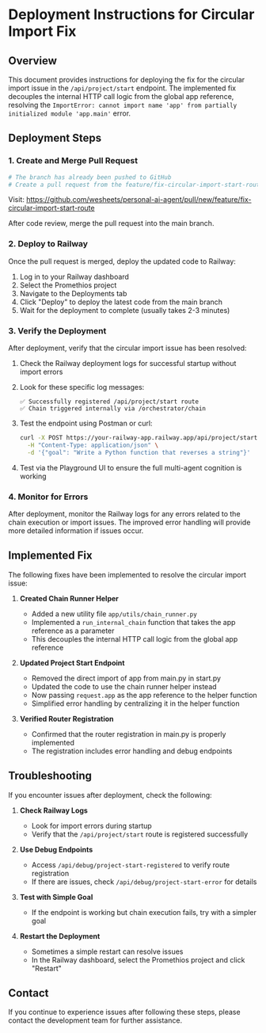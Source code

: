 # Deployment Instructions for Circular Import Fix

## Overview

This document provides instructions for deploying the fix for the circular import issue in the `/api/project/start` endpoint. The implemented fix decouples the internal HTTP call logic from the global app reference, resolving the `ImportError: cannot import name 'app' from partially initialized module 'app.main'` error.

## Deployment Steps

### 1. Create and Merge Pull Request

```bash
# The branch has already been pushed to GitHub
# Create a pull request from the feature/fix-circular-import-start-route branch to the main branch
```

Visit: https://github.com/wesheets/personal-ai-agent/pull/new/feature/fix-circular-import-start-route

After code review, merge the pull request into the main branch.

### 2. Deploy to Railway

Once the pull request is merged, deploy the updated code to Railway:

1. Log in to your Railway dashboard
2. Select the Promethios project
3. Navigate to the Deployments tab
4. Click "Deploy" to deploy the latest code from the main branch
5. Wait for the deployment to complete (usually takes 2-3 minutes)

### 3. Verify the Deployment

After deployment, verify that the circular import issue has been resolved:

1. Check the Railway deployment logs for successful startup without import errors
2. Look for these specific log messages:

   ```
   ✅ Successfully registered /api/project/start route
   ✅ Chain triggered internally via /orchestrator/chain
   ```

3. Test the endpoint using Postman or curl:

   ```bash
   curl -X POST https://your-railway-app.railway.app/api/project/start \
     -H "Content-Type: application/json" \
     -d '{"goal": "Write a Python function that reverses a string"}'
   ```

4. Test via the Playground UI to ensure the full multi-agent cognition is working

### 4. Monitor for Errors

After deployment, monitor the Railway logs for any errors related to the chain execution or import issues. The improved error handling will provide more detailed information if issues occur.

## Implemented Fix

The following fixes have been implemented to resolve the circular import issue:

1. **Created Chain Runner Helper**

   - Added a new utility file `app/utils/chain_runner.py`
   - Implemented a `run_internal_chain` function that takes the app reference as a parameter
   - This decouples the internal HTTP call logic from the global app reference

2. **Updated Project Start Endpoint**

   - Removed the direct import of app from main.py in start.py
   - Updated the code to use the chain runner helper instead
   - Now passing `request.app` as the app reference to the helper function
   - Simplified error handling by centralizing it in the helper function

3. **Verified Router Registration**
   - Confirmed that the router registration in main.py is properly implemented
   - The registration includes error handling and debug endpoints

## Troubleshooting

If you encounter issues after deployment, check the following:

1. **Check Railway Logs**

   - Look for import errors during startup
   - Verify that the `/api/project/start` route is registered successfully

2. **Use Debug Endpoints**

   - Access `/api/debug/project-start-registered` to verify route registration
   - If there are issues, check `/api/debug/project-start-error` for details

3. **Test with Simple Goal**

   - If the endpoint is working but chain execution fails, try with a simpler goal

4. **Restart the Deployment**
   - Sometimes a simple restart can resolve issues
   - In the Railway dashboard, select the Promethios project and click "Restart"

## Contact

If you continue to experience issues after following these steps, please contact the development team for further assistance.
